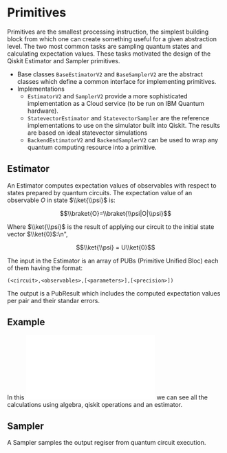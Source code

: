 # Primitives

Primitives are the smallest processing instruction, the simplest building block from which one can create something useful
for a given abstraction level.
The two most common tasks are sampling quantum states and calculating expectation values. These tasks motivated the design of the Qiskit Estimator and Sampler primitives.

- Base classes
```BaseEstimatorV2``` and ```BaseSamplerV2``` are the abstract classes which define a common interface for implementing primitives.
- Implementations
    - ```EstimatorV2``` and ```SamplerV2``` provide a more sophisticated implementation as a Cloud service (to be run on IBM Quantum hardware).
    - ```StatevectorEstimator``` and ```StatevectorSampler``` are the reference implementations to use on the simulator built into Qiskit. The results are based on ideal statevector simulations
    - ```BackendEstimatorV2``` and ```BackendSamplerV2``` can be used to wrap any quantum computing resource into a primitive.

## Estimator
An Estimator computes expectation values of observables with respect to states prepared by quantum circuits.
The expectation value of an observable $O$ in state $\\ket{\\psi}$ is:  

$$\\braket{O}=\\braket{\\psi|O|\\psi}$$

Where $\\ket{\\psi}$ is the result of applying our circuit to the initial state vector $\\ket{0}$:\n",
    
$$\\ket{\\psi} = U\\ket{0}$$

The input in the Estimator is an array of PUBs (Primitive Unified Bloc) each of them having the format:
```
(<circuit>,<observables>,[<parameters>],[<precision>])
```
The output is a PubResult which includes the computed expectation values per pair and their standar errors.

## Example
In this ![Estimator example](./example_estimator.md) we can see all the calculations using algebra, qiskit operations and an estimator.

## Sampler
A Sampler samples the output regiser from quantum circuit execution.
